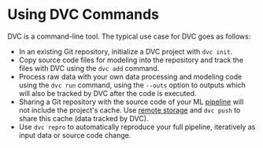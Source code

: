 # Using DVC Commands

DVC is a command-line tool. The typical use case for DVC goes as follows:

- In an existing Git repository, initialize a <abbr>DVC project</abbr> with
  `dvc init`.
- Copy source code files for modeling into the repository and track the files
  with DVC using the `dvc add` command.
- Process raw data with your own data processing and modeling code using the
  `dvc run` command, using the `--outs` option to outputs which will also be
  tracked by DVC after the code is executed.
- Sharing a Git repository with the source code of your ML
  [pipeline](/doc/commands-reference/pipeline) will not include the project's
  <abbr>cache</abbr>. Use [remote storage](/doc/commands-reference/remote) and
  `dvc push` to share this cache (data tracked by DVC).
- Use `dvc repro` to automatically reproduce your full pipeline, iteratively as
  input data or source code change.

